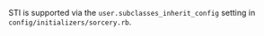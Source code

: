 STI is supported via the `user.subclasses_inherit_config` setting in `config/initializers/sorcery.rb`.